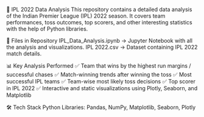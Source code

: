 🏏 IPL 2022 Data Analysis
This repository contains a detailed data analysis of the Indian Premier League (IPL) 2022 season.
It covers team performances, toss outcomes, top scorers, and other interesting statistics with the help of Python libraries.

📂 Files in Repository
IPL_Data_Analysis.ipynb → Jupyter Notebook with all the analysis and visualizations.
IPL 2022.csv → Dataset containing IPL 2022 match details.

📊 Key Analysis Performed
✅ Team that wins by the highest run margins / successful chases
✅ Match-winning trends after winning the toss
✅ Most successful IPL teams
✅ Team-wise most likely toss decisions
✅ Top scorer in IPL 2022
✅ Interactive and static visualizations using Plotly, Seaborn, and Matplotlib

🛠️ Tech Stack
Python
Libraries: Pandas, NumPy, Matplotlib, Seaborn, Plotly
